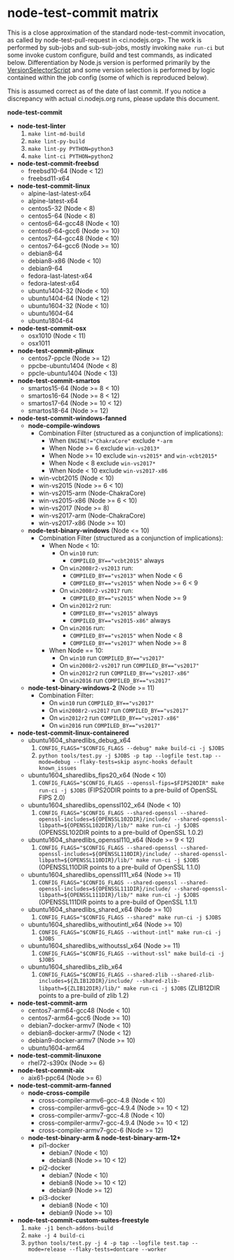# node-test-commit matrix

This is a close approximation of the standard node-test-commit invocation, as called by node-test-pull-request in <ci.nodejs.org>. The work is performed by sub-jobs and sub-sub-jobs, mostly invoking `make run-ci` but some invoke custom configure, build and test commands, as indicated below. Differentiation by Node.js version is performed primarily by the [VersionSelectorScript](../jenkins/scripts/VersionSelectorScript.groovy) and some version selection is performed by logic contained within the job config (some of which is reproduced below).

This is assumed correct as of the date of last commit. If you notice a discrepancy with actual ci.nodejs.org runs, please update this document.

**node-test-commit**
  - **node-test-linter**
    1. `make lint-md-build`
    1. `make lint-py-build`
    1. `make lint-py PYTHON=python3`
    1. `make lint-ci PYTHON=python2`
  - **node-test-commit-freebsd**
    - freebsd10-64 (Node < 12)
    - freebsd11-x64
  - **node-test-commit-linux**
    - alpine-last-latest-x64
    - alpine-latest-x64
    - centos5-32 (Node < 8)
    - centos5-64 (Node < 8)
    - centos6-64-gcc48 (Node < 10)
    - centos6-64-gcc6 (Node >= 10)
    - centos7-64-gcc48 (Node < 10)
    - centos7-64-gcc6 (Node >= 10)
    - debian8-64
    - debian8-x86 (Node < 10)
    - debian9-64
    - fedora-last-latest-x64
    - fedora-latest-x64
    - ubuntu1404-32 (Node < 10)
    - ubuntu1404-64 (Node < 12)
    - ubuntu1604-32 (Node < 10)
    - ubuntu1604-64
    - ubuntu1804-64
  - **node-test-commit-osx**
    - osx1010 (Node < 11)
    - osx1011
  - **node-test-commit-plinux**
    - centos7-ppcle (Node >= 12)
    - ppcbe-ubuntu1404 (Node < 8)
    - ppcle-ubuntu1404 (Node < 13)
  - **node-test-commit-smartos**
    - smartos15-64 (Node >= 8 < 10)
    - smartos16-64 (Node >= 8 < 12)
    - smartos17-64 (Node >= 10 < 12)
    - smartos18-64 (Node >= 12)
  - **node-test-commit-windows-fanned**
    - **node-compile-windows**
      * Combination Filter (structured as a conjunction of implications):
        - When `ENGINE!="ChakraCore"` exclude `*-arm`
        - When Node >= 6 exclude `win-vs2013*`
        - When Node >= 10 exclude `win-vs2015*` and `win-vcbt2015*`
        - When Node < 8 exclude `win-vs2017*`
        - When Node < 10 exclude `win-vs2017-x86`
      - win-vcbt2015 (Node < 10)
      - win-vs2015 (Node >= 6 < 10)
      - win-vs2015-arm (Node-ChakraCore)
      - win-vs2015-x86 (Node >= 6 < 10)
      - win-vs2017 (Node >= 8)
      - win-vs2017-arm (Node-ChakraCore)
      - win-vs2017-x86 (Node >= 10)
    - **node-test-binary-windows** (Node <= 10)
      * Combination Filter (structured as a conjunction of implications):
        - When Node < 10:
          - On `win10` run:
            - `COMPILED_BY=="vcbt2015"` always
          - On `win2008r2-vs2013` run:
            - `COMPILED_BY=="vs2013"` when Node < 6
            - `COMPILED_BY=="vs2015"` when Node >= 6 < 9
          - On `win2008r2-vs2017` run:
            - `COMPILED_BY=="vs2015"` when Node >= 9
          - On `win2012r2` run:
            - `COMPILED_BY=="vs2015"` always
            - `COMPILED_BY=="vs2015-x86"` always
          - On `win2016` run:
            - `COMPILED_BY=="vs2015"` when Node < 8
            - `COMPILED_BY=="vs2017"` when Node >= 8
        - When Node == 10:
          - On `win10` run `COMPILED_BY=="vs2017"`
          - On `win2008r2-vs2017` run `COMPILED_BY=="vs2017"`
          - On `win2012r2` run `COMPILED_BY=="vs2017-x86"`
          - On `win2016` run `COMPILED_BY=="vs2017"`
    - **node-test-binary-windows-2** (Node >= 11)
      * Combination Filter:
        - On `win10` run `COMPILED_BY=="vs2017"`
        - On `win2008r2-vs2017` run `COMPILED_BY=="vs2017"`
        - On `win2012r2` run `COMPILED_BY=="vs2017-x86"`
        - On `win2016` run `COMPILED_BY=="vs2017"`
  - **node-test-commit-linux-containered**
    - ubuntu1604_sharedlibs_debug_x64 
      1. `CONFIG_FLAGS="$CONFIG_FLAGS --debug" make build-ci -j $JOBS`
      1. `python tools/test.py -j $JOBS -p tap --logfile test.tap --mode=debug --flaky-tests=skip async-hooks default known_issues`
    - ubuntu1604_sharedlibs_fips20_x64 (Node < 10)
      1. `CONFIG_FLAGS="$CONFIG_FLAGS --openssl-fips=$FIPS20DIR" make run-ci -j $JOBS` (FIPS20DIR points to a pre-build of OpenSSL FIPS 2.0)
    - ubuntu1604_sharedlibs_openssl102_x64 (Node < 10)
      1. `CONFIG_FLAGS="$CONFIG_FLAGS --shared-openssl --shared-openssl-includes=${OPENSSL102DIR}/include/ --shared-openssl-libpath=${OPENSSL102DIR}/lib/" make run-ci -j $JOBS` (OPENSSL102DIR points to a pre-build of OpenSSL 1.0.2)
    - ubuntu1604_sharedlibs_openssl110_x64 (Node >= 9 < 12)
      1. `CONFIG_FLAGS="$CONFIG_FLAGS --shared-openssl --shared-openssl-includes=${OPENSSL110DIR}/include/ --shared-openssl-libpath=${OPENSSL110DIR}/lib/" make run-ci -j $JOBS` (OPENSSL110DIR points to a pre-build of OpenSSL 1.1.0)
    - ubuntu1604_sharedlibs_openssl111_x64 (Node >= 11)
      1. `CONFIG_FLAGS="$CONFIG_FLAGS --shared-openssl --shared-openssl-includes=${OPENSSL111DIR}/include/ --shared-openssl-libpath=${OPENSSL111DIR}/lib/" make run-ci -j $JOBS` (OPENSSL111DIR points to a pre-build of OpenSSL 1.1.1)
    - ubuntu1604_sharedlibs_shared_x64 (Node >= 10)
      1. `CONFIG_FLAGS="$CONFIG_FLAGS --shared" make run-ci -j $JOBS`
    - ubuntu1604_sharedlibs_withoutintl_x64 (Node >= 10)
      1. `CONFIG_FLAGS="$CONFIG_FLAGS --without-intl" make run-ci -j $JOBS`
    - ubuntu1604_sharedlibs_withoutssl_x64 (Node >= 11)
      1. `CONFIG_FLAGS="$CONFIG_FLAGS --without-ssl" make build-ci -j $JOBS`
    - ubuntu1604_sharedlibs_zlib_x64
      1. `CONFIG_FLAGS="$CONFIG_FLAGS --shared-zlib --shared-zlib-includes=${ZLIB12DIR}/include/ --shared-zlib-libpath=${ZLIB12DIR}/lib/" make run-ci -j $JOBS` (ZLIB12DIR points to a pre-build of zlib 1.2)
  - **node-test-commit-arm**
    - centos7-arm64-gcc48 (Node < 10)
    - centos7-arm64-gcc6 (Node >= 10)
    - debian7-docker-armv7 (Node < 10)
    - debian8-docker-armv7 (Node < 12)
    - debian9-docker-armv7 (Node >= 10)
    - ubuntu1604-arm64 
  - **node-test-commit-linuxone**
    - rhel72-s390x (Node >= 6)
  - **node-test-commit-aix**
    - aix61-ppc64 (Node >= 6)
  - **node-test-commit-arm-fanned**
    - **node-cross-compile**
      - cross-compiler-armv6-gcc-4.8 (Node < 10)
      - cross-compiler-armv6-gcc-4.9.4 (Node >= 10 < 12)
      - cross-compiler-armv7-gcc-4.8  (Node < 10)
      - cross-compiler-armv7-gcc-4.9.4 (Node >= 10 < 12)
      - cross-compiler-armv7-gcc-6 (Node >= 12)
    - **node-test-binary-arm & node-test-binary-arm-12+**
      - pi1-docker
        - debian7 (Node < 10)
        - debian8 (Node >= 10 < 12)
      - pi2-docker
        - debian7 (Node < 10)
        - debian8 (Node >= 10 < 12)
        - debian9 (Node >= 12)
      - pi3-docker
        - debian8 (Node < 10)
        - debian9 (Node >= 10)
  - **node-test-commit-custom-suites-freestyle**
    1. `make -j1 bench-addons-build`
    1. `make -j 4 build-ci`
    1. `python tools/test.py -j 4 -p tap --logfile test.tap --mode=release --flaky-tests=dontcare --worker`

